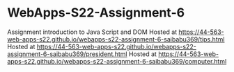 # WebApps-S22-Assignment-6
Assignment introduction to Java Script and DOM
Hosted at  <https://44-563-web-apps-s22.github.io/webapps-s22-assignment-6-saibabu369/tips.html>
Hosted at  <https://44-563-web-apps-s22.github.io/webapps-s22-assignment-6-saibabu369/president.html>
Hosted at  <https://44-563-web-apps-s22.github.io/webapps-s22-assignment-6-saibabu369/computer.html>

